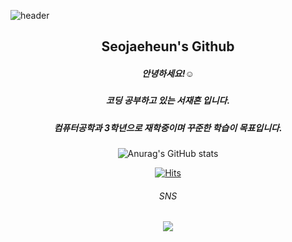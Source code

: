 ![header](https://capsule-render.vercel.app/api?type=slice&color=AFEEEE&text=Welcome&fontColor=FFFFFF&fontSize=50&rotate=8&fontAlign=80&fontAlignY=25)
<div align="center"> 

## Seojaeheun's Github

##### 안녕하세요!☺️     
##### 코딩 공부하고 있는 서재흔 입니다.   
##### 컴퓨터공학과 3학년으로 재학중이며 꾸준한 학습이 목표입니다. 
  
![Anurag's GitHub stats](https://github-readme-stats.vercel.app/api?username=SeoJH27&show_icons=true&theme=radical&bg_color=FFFFFF&title_color=FF4500&text_color=616264)
  
  
  
  [![Hits](https://hits.seeyoufarm.com/api/count/incr/badge.svg?url=https%3A%2F%2Fgithub.com%2Fgjbae1212%2Fhit-counter&count_bg=%2385F5F6&title_bg=%23555555&icon=github.svg&icon_color=%23FFFFFF&title=Hits&edge_flat=true)](https://hits.seeyoufarm.com)

  
   
   
    
   
###### SNS
<a href="https://www.instagram.com/seo_library/" target="_blank"><img src="https://img.shields.io/badge/instagram-E4405F?style=for-the-badge&logo=INSTAGRAM&logoColor=FFFFFF"/></a>
</div>
